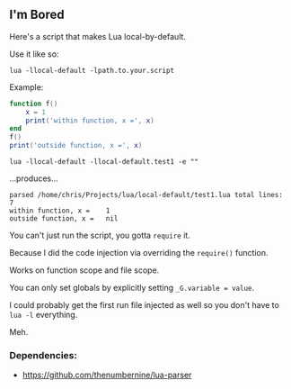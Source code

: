 ## I'm Bored

Here's a script that makes Lua local-by-default.

Use it like so:

```
lua -llocal-default -lpath.to.your.script
```

Example:

```Lua
function f()
	x = 1
	print('within function, x =', x)
end
f()
print('outside function, x =', x)
```

```
lua -llocal-default -llocal-default.test1 -e ""
```
...produces...
```
parsed /home/chris/Projects/lua/local-default/test1.lua total lines:	7
within function, x =	1
outside function, x =	nil
```

You can't just run the script, you gotta `require` it.

Because I did the code injection via overriding the `require()` function.

Works on function scope and file scope.

You can only set globals by explicitly setting `_G.variable = value`.

I could probably get the first run file injected as well so you don't have to `lua -l` everything.

Meh.


### Dependencies:
- https://github.com/thenumbernine/lua-parser
